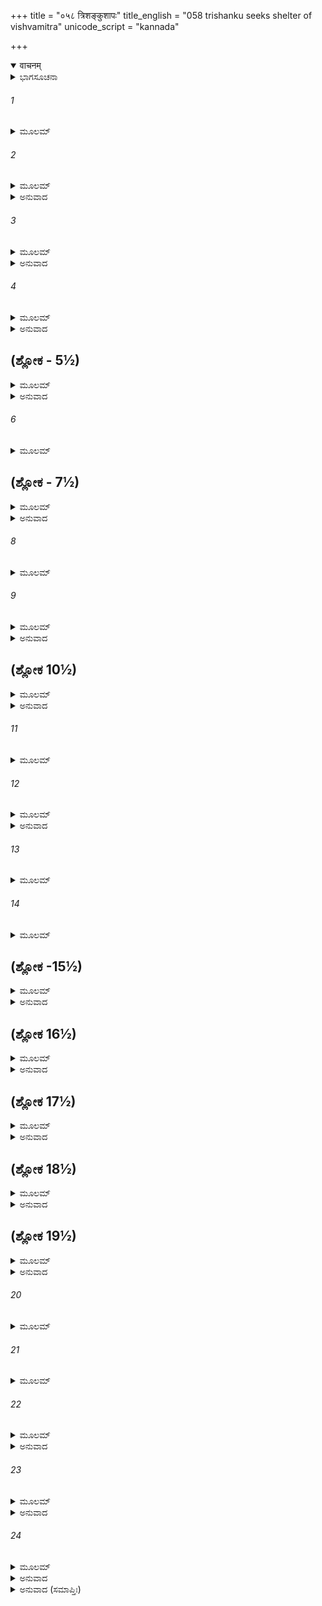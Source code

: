+++
title = "०५८ त्रिशङ्कुशापः"
title_english = "058 trishanku seeks shelter of vishvamitra"
unicode_script = "kannada"

+++
<details open><summary>वाचनम्</summary>

<div class="audioEmbed"  caption="श्रीराम-हरिसीताराममूर्ति-घनपाठिभ्यां वचनम्" src="https://archive.org/download/Ramayana-recitation-Sriram-harisItArAmamUrti-Ghanapaati-v2/Kanda_1/Kanda_1_BK-058-Thrishanku_Shapaha.mp3"></div>
</details>



<details><summary>ಭಾಗಸೂಚನಾ</summary>

ವಸಿಷ್ಠ ಪುತ್ರರ ಶಾಪದಿಂದ ತ್ರಿಶಂಕುವಿಗೆ ಚಾಂಡಾಲತ್ವ ಪ್ರಾಪ್ತಿ, ವಿಶ್ವಾಮಿತ್ರರನ್ನು ಶರಣುಹೊಂದಿ ಯಾಗವನ್ನು ಮಾಡಿಸುವಂತೆ ತ್ರಿಶಂಕುವಿನ ಪ್ರಾರ್ಥನೆ
</details>

###### 1


<details><summary>ಮೂಲಮ್</summary>

ತತಸ್ತ್ರಿಶಂಕೋರ್ವಚನಂ ಶ್ರುತ್ವಾ ಕ್ರೋಧಸಮನ್ವಿತಮ್ ।  
ಋಷಿಪುತ್ರಶತಂ ರಾಮ ರಾಜಾನಮಿದಮಬ್ರವೀತ್ ॥
</details>

###### 2


<details><summary>ಮೂಲಮ್</summary>

ಪ್ರತ್ಯಾಖ್ಯಾತೋಽಸಿ ದುರ್ಮೇಧೋ ಗುರುಣಾ ಸತ್ಯವಾದಿನಾ ।  
ತಂ ಕಥಂ ಸಮತಿಕ್ರಮ್ಯ ಶಾಖಾಂತರಮುಪೇಯಿವಾನ್ ॥
</details>

<details><summary>ಅನುವಾದ</summary>

ರಘುನಂದನ! ರಾಜಾ ತ್ರಿಶಂಕುವಿನ ಈ ಮಾತನ್ನು ಕೇಳಿ ಆ ಮೂರು ವಸಿಷ್ಠರ ಪುತ್ರರು ಸಿಟ್ಟುಗೊಂಡು ಈ ಪ್ರಕಾರ ಹೇಳಿದರು - ಎಲೈ ದುರ್ಬುದ್ಧಿಯೇ! ಸತ್ಯವಾದಿಗಳಾದ ನಿನ್ನ ಗುರುಗಳು ನಿನ್ನನ್ನು ನಿರಾಕರಿಸುವಾಗ ನೀನು ಅವರನ್ನು ಉಲ್ಲಂಘಿಸಿ ಇನ್ನೊಂದು ಶಾಖೆಯನ್ನು ಹೇಗೆ ಆಶ್ರಯಿಸಿದೆ.॥1-2॥
</details>

###### 3


<details><summary>ಮೂಲಮ್</summary>

ಇಕ್ಷ್ವಾಕೂಣಾಂ ಹಿ ಸರ್ವೇಷಾಂ ಪುರೋಧಾಃ ಪರಮಾ ಗತಿಃ ।  
ನ ಚಾತಿಕ್ರಮಿತುಂ ಶಕ್ಯಂ ವಚನಂ ಸತ್ಯವಾದಿನಃ ॥
</details>

<details><summary>ಅನುವಾದ</summary>

ಸಮಸ್ತ ಇಕ್ವಾಕ್ಷುವಂಶೀ ಕ್ಷತ್ರಿಯರಿಗೆ ಪುರೋಹಿತ ವಸಿಷ್ಠರೇ ಪರಮಗತಿಯಾಗಿದ್ದಾರೆ. ಆ ಸತ್ಯವಾದೀ ಮಹಾತ್ಮರ ಮಾತನ್ನು ಯಾರೂ ಮೀರಿಹೋಗಲಾರರು.॥3॥
</details>

###### 4


<details><summary>ಮೂಲಮ್</summary>

ಅಶಕ್ಯಮಿತಿ ಸೋವಾಚ ವಸಿಷ್ಠೋ ಭಗವಾನೃಷಿಃ ।  
ತಂ ವಯಂ ವೈ ಸಮಾಹರ್ತುಂ ಕ್ರತುಂ ಶಕ್ತಾಃ ಕಥಂಚನ ॥
</details>

<details><summary>ಅನುವಾದ</summary>

ಯಾವ ಯಜ್ಞಕರ್ಮವನ್ನು ಭಗವಾನ್ ವಸಿಷ್ಠ ಮುನಿಗಳು ಅಸಂಭವವೆಂದು ತಿಳಿದಾಗ ನಾವು ಅದನ್ನು ಹೇಗೆ ಮಾಡಬಲ್ಲೆವು.॥4॥
</details>

## (ಶ್ಲೋಕ - 5½)


<details><summary>ಮೂಲಮ್</summary>

ಬಾಲಿಶಸ್ತ್ವಂ ನರಶ್ರೇಷ್ಠ ಗಮ್ಯತಾಂ ಸ್ವಪುರಂ ಪುನಃ ।  
ಯಾಜನೇ ಭಗವಾನ್ ಶಕ್ತಸ್ತ್ರೈಲೋಕ್ಯಸ್ಯಾಪಿಪಾರ್ಥಿವ ॥  
ಅವಮಾನಂ ಕಥಂ ಕರ್ತುಂ ತಸ್ಯ ಶಕ್ಷ್ಯಾಮಹೇ ವಯಮ್ ।
</details>

<details><summary>ಅನುವಾದ</summary>

ನರಶ್ರೇಷ್ಠನೇ! ನಿನು ಇನ್ನೂ ಬಾಲಕನಾಗಿರುವೆ (ಅಜ್ಞಾನಿ) ನಿನ್ನ ನಗರಕ್ಕೆ ಮರಳಿಹೋಗು. ಪೃಥ್ವಿನಾಥನೇ! ಭಗವಾನ್ ವಸಿಷ್ಠರು ಮೂರು ಲೋಕಗಳ ಯಜ್ಞವನ್ನು ಮಾಡಿಸಲು ಸಮರ್ಥರಾಗಿದ್ದಾರೆ. ನಾವು ಅವರ ಅಪಮಾನ ಹೇಗೆ ಮಾಡಬಲ್ಲೆವು.॥5½॥
</details>

###### 6


<details><summary>ಮೂಲಮ್</summary>

ತೇಷಾಂ ತದ್ವಚನಂ ಶ್ರುತ್ವಾ ಕ್ರೋಧ ಪರ್ಯಾಕುಲಾಕ್ಷರಮ್ ॥
</details>

## (ಶ್ಲೋಕ - 7½)


<details><summary>ಮೂಲಮ್</summary>

ಸ ರಾಜಾ ಪುನರೇವೈತಾನಿದಂ ವಚನಮಬ್ರವೀತ್ ।  
ಪ್ರತ್ಯಾಖ್ಯಾತೋ ಭಗವತಾ ಗುರುಪುತ್ರೈಸ್ತಥೈವ ಹಿ ॥  
ಅನ್ಯಾಂ ಗತಿಂ ಗಮಿಷ್ಯಾಮಿ ಸ್ವಸ್ತಿ ವೋಽಸ್ತು ತಪೋಧನಾಃ ।
</details>

<details><summary>ಅನುವಾದ</summary>

ಗುರುಪುತ್ರರ ಕ್ರೋಧಯುಕ್ತ ಆ ಮಾತನ್ನು ಕೇಳಿ ತ್ರಿಶಂಕುರಾಜನು ಪುನಃ ಅವರಲ್ಲಿ ಇಂತೆಂದನು- ತಪೋಧನರೇ! ಭಗವಾನ್ ವಸಿಷ್ಠರಾದರೋ ನನ್ನನ್ನು ನಿರಾಕರಿಸಿದರು. ಗುರು ಪುತ್ರರಾದ ನೀವೂ ಕೂಡ ನನ್ನ ಪ್ರಾರ್ಥನೆಯನ್ನು ಸ್ವೀಕರಿಸುತ್ತಿಲ್ಲ; ಆದ್ದರಿಂದ ‘ನಿಮಗೆ ಮಂಗಳವಾಗಲಿ’, ಈಗ ನಾನು ಬೇರೆ ಯಾರಿಗಾದರೂ ಶರಣು ಹೋಗುವೆನು.॥6-7½॥
</details>

###### 8


<details><summary>ಮೂಲಮ್</summary>

ಋಷಿಪುತ್ರಾಸ್ತು ತಚ್ಛ್ರುತ್ವಾ ವಾಕ್ಯಂ ಘೋರಾಭಿಸಂಹಿತಮ್ ।
</details>

###### 9


<details><summary>ಮೂಲಮ್</summary>

ಶೇಪುಃ ಪರಮಸಂಕ್ರುದ್ಧಾಶ್ಚಂಡಾಲತ್ವಂ ಗಮಿಷ್ಯಸಿ ॥  
ಇತ್ಯುಕ್ತ್ವಾ ತೇ ಮಹಾತ್ಮಾನೋ ವಿವಿಶುಃ ಸ್ವಂ ಸ್ವಮಾಶ್ರಮಮ್ ॥
</details>

<details><summary>ಅನುವಾದ</summary>

ತ್ರಿಶಂಕುವಿನ ಈ ಮಹಾಘೋರ ಅತ್ಯಂತ ಕಟುವಾದ ಮಾತನ್ನು ಕೇಳಿದ ಮಹರ್ಷಿಗಳ ಪುತ್ರರು ಅತ್ಯಂತ ಕುಪಿತರಾಗಿ-ಎಲವೋ! ನೀನು ಚಾಂಡಾಲನಾಗಿ ಹೋಗು ಎಂದು ಶಪಿಸಿ, ಆ ಮಹಾತ್ಮರು ತಮ್ಮ ಆಶ್ರಮವನ್ನು ಪ್ರವೇಶಿಸಿದರು.॥8-9॥
</details>

## (ಶ್ಲೋಕ 10½)


<details><summary>ಮೂಲಮ್</summary>

ಅಥ ರಾತ್ರ್ಯಾಂ ವ್ಯತೀತಾಯಾಂ ರಾಜಾ ಚಂಡಾಲತಾಂ ಗತಃ ।  
ನೀಲವಸ್ತ್ರಧರೋ ನೀಲಃ ಪುರುಷೋ ಧ್ವಸ್ತಮೂರ್ಧಜಃ ॥  
ಚಿತ್ಯಮಾಲ್ಯಾಂಗರಾಗಶ್ಚ ಆಯಸಾಭರಣೋಽಭವತ್ ।
</details>

<details><summary>ಅನುವಾದ</summary>

ಅನಂತರ ರಾತ್ರೆಯು ಕಳೆಯುತ್ತಲೇ ರಾಜಾ ತ್ರಿಶಂಕು ಚಾಂಡಾಲನಾದನು. ಅವನ ಶರೀರದ ಬಣ್ಣ ನೀಲಿಯಾಯಿತು. ಬಟ್ಟೆಗಳೂ ನೀಲಿಯಾದವು. ಶರೀರದಲ್ಲಿ ರುಕ್ಷತೆ ಉಂಟಾಯಿತು. ತಲೆಯ ಕೂದಲು ಚಿಕ್ಕದಾದವು. ಇಡೀ ಶರೀರವು ಚಿತಾಭಸ್ಮ ಲೇಪಿಸಿದಂತಿತ್ತು. ಬೇರೆ-ಬೇರೆ ಅವಯವಗಳಲ್ಲಿ ಕಬ್ಬಿಣದ ಒಡವೆಗಳು ಕಾಣಿಸಿಕೊಂಡವು.॥10½॥
</details>

###### 11


<details><summary>ಮೂಲಮ್</summary>

ತಂ ದೃಷ್ಟ್ವಾ ಮಂತ್ರಿಣಃ ಸರ್ವೇತ್ಯಜ್ಯಚಂಡಾಲರೂಪಿಣಮ್ ॥
</details>

###### 12


<details><summary>ಮೂಲಮ್</summary>

ಪ್ರಾದ್ರವನ್ ಸಹಿತಾ ರಾಮ ಪೌರಾ ಯೇಽಸ್ಯಾನುಗಾಮಿನಃ ।  
ಏಕೋ ಹಿ ರಾಜಾ ಕಾಕುತ್ಸ್ಥ ಜಗಾಮ ಪರಮಾತ್ಮವಾನ್ ॥  
ದಹ್ಯಮಾನೋ ದಿವಾರಾತ್ರಂ ವಿಶ್ವಾಮಿತ್ರಂ ತಪೋಧನಮ್ ।
</details>

<details><summary>ಅನುವಾದ</summary>

ಶ್ರೀರಾಮಾ! ತಮ್ಮ ರಾಜನು ಚಾಂಡಾಲನಾಗಿರುವುದನ್ನು ಕಂಡು ಎಲ್ಲ ಮಂತ್ರಿಗಳು, ಪುರ ಜನರು ಅವನನ್ನು ಬಿಟ್ಟು ಓಡಿಹೋದರು. ಕಾಕುತ್ಸ್ಥನೇ! ಆ ಧೀರಸ್ವಭಾವದ ಅರಸು ದಿನದಿಂದ ದಿನಕ್ಕೆ ಚಿಂತೆಯಲ್ಲಿ ಬೇಯತೊಡಗಿದನು ಹಾಗೂ ಒಬ್ಬಂಟಿಗನಾಗಿಯೇ ತಪೋಧನ ವಿಶ್ವಾಮಿತ್ರರಿಗೆ ಶರಣಾದನು.॥11-12॥
</details>

###### 13


<details><summary>ಮೂಲಮ್</summary>

ವಿಶ್ವಾಮಿತ್ರಸ್ತು ತಂ ದೃಷ್ಟ್ವಾ ರಾಜಾನಂ ವಿಫಲೀಕೃತಮ್ ॥
</details>

###### 14


<details><summary>ಮೂಲಮ್</summary>

ಚಂಡಾಲರೂಪಿಣಂ ರಾಮ ಮುನಿಃ ಕಾರುಣ್ಯಮಾಗತಃ ।  
ಕಾರುಣ್ಯಾತ್ಸಮಹಾತೇಜಾ ವಾಕ್ಯಂ ಪರಮಧಾರ್ಮಿಕಃ ॥
</details>

## (ಶ್ಲೋಕ -15½)


<details><summary>ಮೂಲಮ್</summary>

ಇದಂ ಜಗಾದ ಭದ್ರಂ ತೇ ರಾಜಾನಂ ಘೋರದರ್ಶನಮ್ ।  
ಕಿಮಾಗಮನಕಾರ್ಯಂ ತೇ ರಾಜಪುತ್ರ ಮಹಾಬಲ ॥  
ಅಯೋಧ್ಯಾಧಿಪತೇವೀರ ಶಾಪಾಚ್ಚಂಡಾಲತಾಂ ಗತಃ ।
</details>

<details><summary>ಅನುವಾದ</summary>

ಶ್ರೀರಾಮಾ! ವಿಶ್ವಾಮಿತ್ರರು ನಿಷ್ಫಲ ಜೀವನನಾದ ರಾಜನನ್ನು ನೋಡಿದರು. ಅವನನ್ನು ಚಾಂಡಾಲ ರೂಪದಲ್ಲಿ ನೋಡಿ ಆ ಮಹಾತೇಜಸ್ವಿ ಪರಮಧರ್ಮಾತ್ಮಾ ಮುನಿಯ ಹೃದಯದಲ್ಲಿ ಕರುಣೆ ತುಂಬಿತು. ಅವರು ದಯಾರ್ದ್ರವಾಗಿ ಭಯಂಕರವಾಗಿ ಕಂಡುಬರುವ ರಾಜಾ ತ್ರಿಶಂಕುವಿನಲ್ಲಿ ಹೇಳಿದರು-ಮಹಾಬಲಿ ರಾಜಕುಮಾರ! ನಿನಗೆ ಒಳ್ಳೆಯದಾಗಲಿ. ಯಾವ ಕಾರ್ಯದಿಂದ ಇಲ್ಲಿ ಬರೋಣವಾಯಿತು. ವೀರ ಅಯೋಧ್ಯಾ ನರೇಶನೇ! ನೀನು ಶಾಪದಿಂದ ಚಾಂಡಾಲನಾಗಿರುವಂತೆ ಅನಿಸುತ್ತದೆ.॥13-15½॥
</details>

## (ಶ್ಲೋಕ 16½)


<details><summary>ಮೂಲಮ್</summary>

ಅಥ ತದ್ವಾಕ್ಯಮಾಕರ್ಣ್ಯ ರಾಜಾ ಚಂಡಾಲತಾಂ ಗತಃ ॥  
ಅಬ್ರವೀತ್ಪ್ರಾಂಜಲಿರ್ವಾಕ್ಯಂ ವಾಕ್ಯಜ್ಞೋ ವಾಕ್ಯಕೋವಿದಮ್ ।
</details>

<details><summary>ಅನುವಾದ</summary>

ವಿಶ್ವಾಮಿತ್ರರ ಮಾತನ್ನು ಕೇಳಿ ಚಾಂಡಾಲ ಭಾವವನ್ನು ಹೊಂದಿದ, ಮಾತಿನ ಮರ್ಮವನ್ನು ತಿಳಿದ ತ್ರಿಶಂಕು ರಾಜನು ಕೈಮುಗಿದು ವಾಕ್ಯಾರ್ಥ ಕೋವಿದರಾದ ವಿಶ್ವಾಮಿತ್ರರಲ್ಲಿ ಇಂತೆಂದನು.॥16½॥
</details>

## (ಶ್ಲೋಕ 17½)


<details><summary>ಮೂಲಮ್</summary>

ಪ್ರತ್ಯಾಖ್ಯಾತೋಽಸ್ಮಿ ಗುರುಣಾ ಗುರುಪುತ್ರೈಸ್ತಥೈವ ಚ ॥  
ಅನವಾಪ್ಯೈವ ತಂ ಕಾಮಂ ಮಯಾ ಪ್ರಾಪ್ತೋ ವಿಪರ್ಯಯಃ ।
</details>

<details><summary>ಅನುವಾದ</summary>

ಮಹರ್ಷಿಯೇ! ನನ್ನನ್ನು ಗುರುಗಳು ಹಾಗೂ ಗುರುಪುತ್ರರು ತಿರಸ್ಕರಿಸಿದರು. ನಾನು ಬಯಸುತ್ತಿದ್ದ ಮನೋಭೀಷ್ಟ ವಸ್ತುವನ್ನು ಪಡೆಯದೆ, ಇಚ್ಛೆಗೆ ವಿರುದ್ಧವಾಗಿ ಅನರ್ಥಕ್ಕೆ ಭಾಗಿಯಾದೆನು.॥17½॥
</details>

## (ಶ್ಲೋಕ 18½)


<details><summary>ಮೂಲಮ್</summary>

ಸಶರೀರೋ ದಿವಂ ಯಯಾಮಿತಿ ಮೇ ಸೌಮ್ಯದರ್ಶನಮ್ ॥  
ಮಯಾ ಚೇಷ್ಟಂ ಕ್ರತುಶತಂ ತಚ್ಛ ನಾವಾಪ್ಯತೇ ಫಲಮ್ ।
</details>

<details><summary>ಅನುವಾದ</summary>

ಸೌಮ್ಯದರ್ಶನ ಮುನೀಶ್ವರರೇ! ನಾನು ಇದೇ ಶರೀರದಿಂದ ಸ್ವರ್ಗಕ್ಕೆ ಹೋಗಬೇಕೆಂದು ಬಯಸಿದೆ. ಆದರೆ ಈ ಇಚ್ಛೆಯು ಪೂರ್ಣವಾಗದೆ ಹೋಯಿತು. ನಾನು ನೂರಾರು ಯಜ್ಞಗಳನ್ನು ಮಾಡಿದೆ; ಆದರೆ ಅವುಗಳ ಫಲವೂ ಸಿಗುತ್ತಿಲ್ಲ.॥18½॥
</details>

## (ಶ್ಲೋಕ 19½)


<details><summary>ಮೂಲಮ್</summary>

ಅನೃತಂ ನೋಕ್ತಪೂರ್ವಂ ಮೇ ನ ಚ ವಕ್ಷ್ಯೇ ಕದಾಚನ ॥  
ಕೃಚ್ಛ್ರೇಷ್ವಪಿ ಗತಃ ಸೌಮ್ಯ ಕ್ಷತ್ರಧರ್ಮೇಣ ತೇ ಶಪೇ ।
</details>

<details><summary>ಅನುವಾದ</summary>

ಸೌಮ್ಯರೇ! ನಾನು ಕ್ಷತ್ರಿಯ ಧರ್ಮದ ಮೇಲೆ ಆಣೆಯಿಟ್ಟು ಹೇಳುತ್ತೇನೆ-ದೊಡ್ಡ ದೊಡ್ಡ ಸಂಕಟಗಳಲ್ಲಿ ಬಿದ್ದರೂ, ನಾನು ಈ ಮೊದಲು ಎಂದೂ ಸುಳ್ಳು ಹೇಳಲಿಲ್ಲ; ಮುಂದೆಯೂ ಸುಳ್ಳು ಹೇಳಲಾರೆ.॥19½॥
</details>

###### 20


<details><summary>ಮೂಲಮ್</summary>

ಯಜ್ಞೈರ್ಬಹುವಿಧೈರಿಷ್ಟಂ ಪ್ರಜಾ ಧರ್ಮೇಣ ಪಾಲಿತಾಃ ॥
</details>

###### 21


<details><summary>ಮೂಲಮ್</summary>

ಗುರುವಶ್ಚ ಮಹಾತ್ಮಾನಃ ಶೀಲವೃತ್ತೇನ ತೋಷಿತಾಃ ।  
ಧರ್ಮೇ ಪ್ರಯತಮಾನಸ್ಯ ಯಜ್ಞಂ ಚಾಹರ್ತುಮಿಚ್ಛತಃ ॥
</details>

###### 22


<details><summary>ಮೂಲಮ್</summary>

ಪರಿತೋಷಂನ ಗಚ್ಛಂತಿ ಗುರವೋ ಮುನಿಪುಂಗವ ।  
ದೈವಮೇವ ಪರಂ ಮನ್ಯೇ ಪೌರುಷಂ ತು ನಿರರ್ಥಕಮ್ ॥
</details>

<details><summary>ಅನುವಾದ</summary>

ನಾನು ನಾನಾ ವಿಧವಾದ ಯಜ್ಞಗಳ ಅನುಷ್ಠಾನ ಮಾಡಿದೆ, ಪ್ರಜೆಯನ್ನು ಧರ್ಮದಿಂದ ಪಾಲಿಸಿದೆ, ಶೀಲ ಮತ್ತು ಸದಾಚಾರದಿಂದ ಮಹಾತ್ಮರ ಹಾಗೂ ಗುರುಹಿರಿಯರನ್ನು ಸಂತುಷ್ಟರನ್ನಾಗಿಸಲು ಪ್ರಯತ್ನಿಸಿರುವೆ. ಆಗಲೂ ನಾನು ಯಜ್ಞವನ್ನು ಮಾಡಲು ಬಯಸುತ್ತಿದ್ದೆ. ಆದ್ದರಿಂದ ನನ್ನ ಈ ಪ್ರಯತ್ನವು ಧರ್ಮಕ್ಕಾಗಿಯೇ ಇತ್ತು. ಮುನಿಶ್ರೇಷ್ಠರೇ! ಆದರೂ ಗುರುಜನರು ನನ್ನ ಮೇಲೆ ಸಂತುಷ್ಟರಾಗಲಿಲ್ಲ. ಇದನ್ನು ನೋಡಿ ದೈವವನ್ನೇ ಹಿರಿದೆಂದು ನಾನು ತಿಳಿಯುತ್ತೇನೆ. ಪುರುಷಾರ್ಥವಾದರೋ ನಿರರ್ಥಕವೆಂದೇ ತಿಳಿಯುತ್ತೇನೆ.॥20-22॥
</details>

###### 23


<details><summary>ಮೂಲಮ್</summary>

ದೈವೇನಾಕ್ರಮ್ಯತೇ ಸರ್ವಂ ದೈವಂ ಹಿ ಪರಮಾ ಗತಿಃ ।  
ತಸ್ಯಮೇ ಪರಮಾರ್ತಸ್ಯ ಪ್ರಸಾದಮಭಿಕಾಂಕ್ಷತಃ ।  
ಕರ್ತುಮರ್ಹಸಿ ಭದ್ರಂ ತೇ ದೈವೋಪಹತಕರ್ಮಣಃ ॥
</details>

<details><summary>ಅನುವಾದ</summary>

ದೈವವು ಎಲ್ಲರ ಮೇಲೆ ಆಕ್ರಮಣ ಮಾಡುತ್ತದೆ. ದೈವವೇ ಎಲ್ಲರ ಪರಮಗತಿಯಾಗಿದೆ. ಮುನಿಗಳೇ! ನಾನು ಅತ್ಯಂತ ಆರ್ತನಾಗಿ ನಿಮ್ಮ ಕೃಪೆಯನ್ನು ಬಯಸುತ್ತೇನೆ. ದೈವವು ನನ್ನ ಪುರುಷಾರ್ಥವನ್ನು ಅದುಮಿ ಬಿಟ್ಟಿದೆ. ನಿಮಗೆ ಮಂಗಳವಾಗಲಿ, ನೀವು ನನ್ನ ಮೇಲೆ ಅವಶ್ಯಕವಾಗಿ ಕೃಪೆ ಮಾಡಿರಿ.॥23॥
</details>

###### 24


<details><summary>ಮೂಲಮ್</summary>

ನಾನ್ಯಾಂ ಗತಿಂ ಗಮಿಷ್ಯಾಮಿ ನಾನ್ಯಚ್ಛಶರಣಮಸ್ತಿ ಮೇ ।  
ದೈವಂ ಪುರುಷಕಾರೇಣ ನಿವರ್ತಯಿತುಮರ್ಹಸಿ ॥
</details>

<details><summary>ಅನುವಾದ</summary>

ಈಗ ನಾನು ನೀವಲ್ಲದೆ ಬೇರೆ ಯಾರಿಗೂ ಶರಣು ಹೋಗಲಾರೆ. ಬೇರೆ ಯಾರೂ ನನಗೆ ಶರಣು ಕೊಡುವವರು ಇಲ್ಲ. ನೀವೇ ತಮ್ಮ ಪುರುಷಾರ್ಥದಿಂದ ನನ್ನ ದುರ್ದೈವನ್ನು ನಿವಾರಿಸಿಬಿಡಿ.॥24॥
</details>

<details><summary>ಅನುವಾದ (ಸಮಾಪ್ತಿಃ)</summary>

ವಾಲ್ಮೀಕಿ ವಿರಚಿತ ಆರ್ಷ ರಾಮಾಯಣ ಆದಿಕಾವ್ಯದ ಬಾಲಕಾಂಡದಲ್ಲಿ ಐವತ್ತೆಂಟನೆಯ ಸರ್ಗ ಪೂರ್ಣವಾಯಿತು. ॥58॥
</details>
